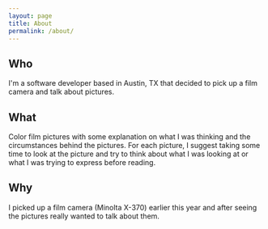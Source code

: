 ```yaml
---
layout: page
title: About
permalink: /about/
---
```


## Who
I'm a software developer based in Austin, TX that decided to pick up a film camera and talk about pictures.

## What
Color film pictures with some explanation on what I was thinking and the circumstances behind the pictures. For each picture, I suggest taking some time to look at the picture and try to think about what I was looking at or what I was trying to express before reading.

## Why
I picked up a film camera (Minolta X-370) earlier this year and after seeing the pictures really wanted to talk about them.